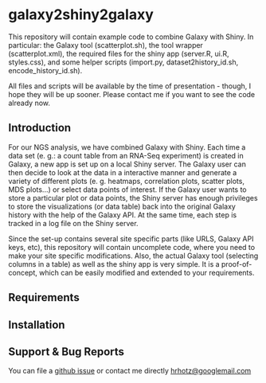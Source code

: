 galaxy2shiny2galaxy
===================

This repository will contain example code to combine Galaxy with Shiny. In particular: the Galaxy tool (scatterplot.sh), the tool wrapper (scatterplot.xml), the required files for the shiny app (server.R, ui.R, styles.css), and some helper scripts (import.py, 
dataset2history_id.sh, encode_history_id.sh).

All files and scripts will be available by the time of presentation - though, I hope they will be up sooner. Please contact me if you want to see the code already now.


Introduction
------------

For our NGS analysis, we have combined Galaxy with Shiny. Each time a data set (e. g.: a count table from an RNA-Seq experiment) is created in Galaxy, a new app is set up on a local Shiny server. The Galaxy user can then decide to look at the data in a interactive manner and generate a variety of different plots (e. g. heatmaps, correlation plots, scatter plots, MDS plots...) or select data points of interest. If the Galaxy user wants to store a particular plot or data points, the Shiny server has enough privileges to store the visualizations (or data table) back into the original Galaxy history with the help of the Galaxy API. At the same time, each step is tracked in a log file on the Shiny server.

Since the set-up contains several site specific parts (like URLS, Galaxy API keys, etc), this repository will contain uncomplete code, where you need to make your site specific modifications. Also, the actual Galaxy tool (selecting columns in a table) as well as the shiny app is very simple. It is a proof-of-concept, which can be easily modified and extended to your requirements.





Requirements
------------




Installation
------------


Support & Bug Reports
---------------------

You can file a [github issue](https://github.com/hrhots/galaxy2shiny2galaxy/issues) or contact me directly  hrhotz@googlemail.com 

